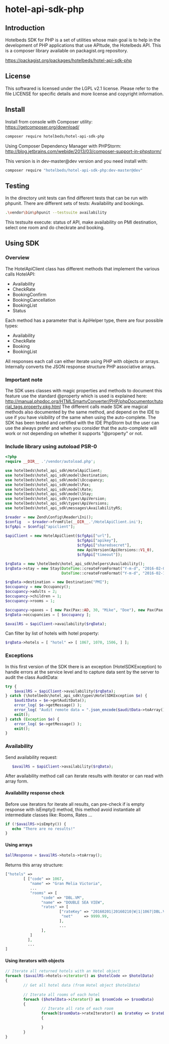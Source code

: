# hotel-api-sdk-php

## Introduction 
Hotelbeds SDK for PHP is a set of utilities whose main goal is to help in the development of PHP applications that use APItude, the Hotelbeds API.
This is a composer library available on packagist.org repository. 

https://packagist.org/packages/hotelbeds/hotel-api-sdk-php

## License
This softwared is licensed under the LGPL v2.1 license. Please refer to the file LICENSE for specific details and more license and copyright information.

## Install
Install from console with Composer utility: https://getcomposer.org/download/

```bash
composer require hotelbeds/hotel-api-sdk-php
```

Using Composer Dependency Manager with PHPStorm: http://blog.jetbrains.com/webide/2013/03/composer-support-in-phpstorm/

This version is in dev-master@dev version and you need install with:

```bash
composer require "hotelbeds/hotel-api-sdk-php:dev-master@dev"
```
## Testing

In the directory unit tests can find different tests that can be run with phpunit. There are different sets of tests: Availability and bookings.

```bash
.\vendor\bin\phpunit --testsuite availability
```

This testsuite execute: status of API, make availability on PMI destination, select one room and do checkrate and booking.

## Using SDK

### Overview

The HotelApiClient class has different methods that implement the various calls HotelAPI:

* Availability
* CheckRate
* BookingConfirm
* BookingCancellation
* BookingList
* Status

Each method has a parameter that is ApiHelper type, there are four possible types:

* Availability
* CheckRate
* Booking
* BookingList

All responses each call can either iterate using PHP with objects or arrays. Internally converts the JSON response structure PHP associative arrays.

### Important note

The SDK uses classes with magic properties and methods to document this feature use the standard @property which is used is explained here: http://manual.phpdoc.org/HTMLSmartyConverter/PHP/phpDocumentor/tutorial_tags.property.pkg.html
The different calls made SDK are magical methods also documented by the same method, and depend on the IDE to use if you have visibility of the same when using the auto-complete. The SDK has been tested and certified with the IDE PhpStorm but the user can use the always prefer and when you consider that the auto-complete will work or not depending on whether it supports "@property" or not.

### Include library using autoload PSR-0

```php
<?php
require __DIR__ .'/vendor/autoload.php';

use hotelbeds\hotel_api_sdk\HotelApiClient;
use hotelbeds\hotel_api_sdk\model\Destination;
use hotelbeds\hotel_api_sdk\model\Occupancy;
use hotelbeds\hotel_api_sdk\model\Pax;
use hotelbeds\hotel_api_sdk\model\Rate;
use hotelbeds\hotel_api_sdk\model\Stay;
use hotelbeds\hotel_api_sdk\types\ApiVersion;
use hotelbeds\hotel_api_sdk\types\ApiVersions;
use hotelbeds\hotel_api_sdk\messages\AvailabilityRS;

$reader = new Zend\Config\Reader\Ini();
$config   = $reader->fromFile(__DIR__.'/HotelApiClient.ini');
$cfgApi = $config["apiclient"];
        
$apiClient = new HotelApiClient($cfgApi["url"],
                                $cfgApi["apikey"],
                                $cfgApi["sharedsecret"],
                                new ApiVersion(ApiVersions::V1_0),
                                $cfgApi["timeout"]);

$rqData = new \hotelbeds\hotel_api_sdk\helpers\Availability();
$rqData->stay = new Stay(DateTime::createFromFormat("Y-m-d", "2016-02-01"),
                         DateTime::createFromFormat("Y-m-d", "2016-02-10"));

$rqData->destination = new Destination("PMI");
$occupancy = new Occupancy();
$occupancy->adults = 2;
$occupancy->children = 1;
$occupancy->rooms = 1;

$occupancy->paxes = [ new Pax(Pax::AD, 30, "Mike", "Doe"), new Pax(Pax::AD, 27, "Jane", "Doe"), new Pax(Pax::CH, 8, "Mack", "Doe") ];
$rqData->occupancies = [ $occupancy ];

$availRS = $apiClient->availability($rqData);
```

Can filter by list of hotels with hotel property:

```php
$rqData->hotels = [ "hotel" => [ 1067, 1070, 1506, ] ];
```

### Exceptions 

In this first version of the SDK there is an exception (HotelSDKException) to handle errors at the service level and to capture data sent by the server to audit the class AuditData:

```php
try {
    $availRS = $apiClient->availability($rqData);
} catch (\hotelbeds\hotel_api_sdk\types\HotelSDKException $e) {
    $auditData = $e->getAuditData();
    error_log( $e->getMessage() );
    error_log( "Audit remote data = ".json_encode($auditData->toArray()));
    exit();
} catch (Exception $e) {
    error_log( $e->getMessage() );
    exit();
}
```

### Availability

Send availability request:

```php
   $availRS = $apiClient->availability($rqData);
```

After availability method call can iterate results with iterator or can read with array form.

#### Availability response check

Before use iterators for iterate all results, can pre-check if is empty response with isEmpty() method, this method avoid instantiate all intermediate classes like: Rooms, Rates ...

```php
if (!$availRS->isEmpty()) {
   echo "There are no results!"
}
``` 

#### Using arrays

```php
$allResponse = $availRS->hotels->toArray();
``` 

Returns this array structure:
```php
["hotels" => 
        [ ["code" => 1067,
           "name" => "Gran Melia Victoria",
           ...
           "rooms" => [
                "code" => "DBL.VM",
                "name" => "DOUBLE SEA VIEW",
                "rates" => [ 
                        ["rateKey" => "20160201|20160210|W|1|1067|DBL.VM|ID_B2B_24|RO|BARE|1~2~1|8|N@1102568804",
                         "net"     => 9999.99,
                        ],
                        ...
                ],
           ]
          ],
          ...
]           
```

#### Using iterators with objects
```php
// Iterate all returned hotels with an Hotel object
foreach ($availRS->hotels->iterator() as $hotelCode => $hotelData)
{
        // Get all hotel data (from Hotel object $hotelData)
        
        // Iterate all rooms of each hotel
        foreach ($hotelData->iterator() as $roomCode => $roomData)
        {
                // Iterate all rate of each room
                foreach($roomData->rateIterator() as $rateKey => $rateData)
                {
                        
                }
        }
}

```
